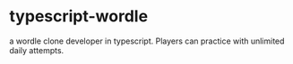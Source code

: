# typescript-wordle
a wordle clone developer in typescript. Players can practice with unlimited daily attempts.
